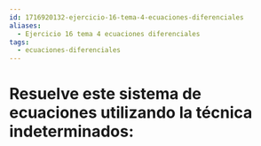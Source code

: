 ```yaml
---
id: 1716920132-ejercicio-16-tema-4-ecuaciones-diferenciales
aliases:
  - Ejercicio 16 tema 4 ecuaciones diferenciales
tags:
  - ecuaciones-diferenciales
---
```


# Resuelve este sistema de ecuaciones utilizando la técnica indeterminados:

